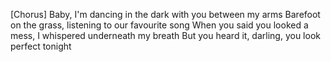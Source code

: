[Chorus]
Baby, I'm dancing in the dark with you between my arms
Barefoot on the grass, listening to our favourite song
When you said you looked a mess, I whispered underneath my breath
But you heard it, darling, you look perfect tonight